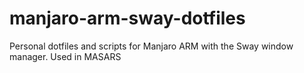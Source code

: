 # manjaro-arm-sway-dotfiles
Personal dotfiles and scripts for Manjaro ARM with the Sway window manager. Used in MASARS
